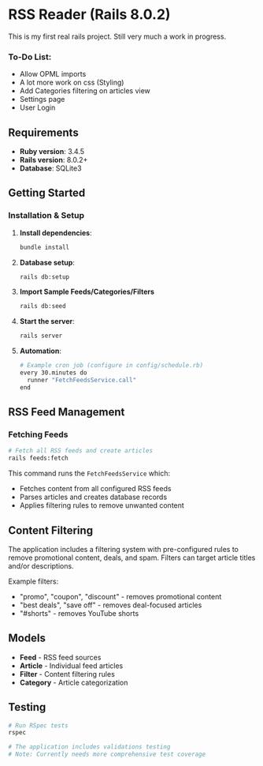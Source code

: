 # RSS Reader (Rails 8.0.2)

This is my first real rails project. Still very much a work in progress.

### To-Do List:
 - Allow OPML imports
 - A lot more work on css (Styling)
 - Add Categories filtering on articles view
 - Settings page
 - User Login


## Requirements
- **Ruby version**: 3.4.5
- **Rails version**: 8.0.2+
- **Database**: SQLite3


## Getting Started

### Installation & Setup

1. **Install dependencies**:
   ```bash
   bundle install
   ```

2. **Database setup**:
   ```bash
   rails db:setup
   ```
3. **Import Sample Feeds/Categories/Filters**
   ```bash
   rails db:seed
   ```
4. **Start the server**:
   ```bash
   rails server
   ```
5. **Automation**:
   ```bash
   # Example cron job (configure in config/schedule.rb)
   every 30.minutes do
     runner "FetchFeedsService.call"
   end
   ```


## RSS Feed Management

### Fetching Feeds

```bash
# Fetch all RSS feeds and create articles
rails feeds:fetch
```

This command runs the `FetchFeedsService` which:
- Fetches content from all configured RSS feeds
- Parses articles and creates database records
- Applies filtering rules to remove unwanted content

## Content Filtering

The application includes a filtering system with pre-configured rules to remove promotional content, deals, and spam. Filters can target article titles and/or descriptions.

Example filters:
- "promo", "coupon", "discount" - removes promotional content
- "best deals", "save off" - removes deal-focused articles
- "#shorts" - removes YouTube shorts

## Models

- **Feed** - RSS feed sources
- **Article** - Individual feed articles
- **Filter** - Content filtering rules
- **Category** - Article categorization

## Testing

```bash
# Run RSpec tests
rspec

# The application includes validations testing
# Note: Currently needs more comprehensive test coverage
```

